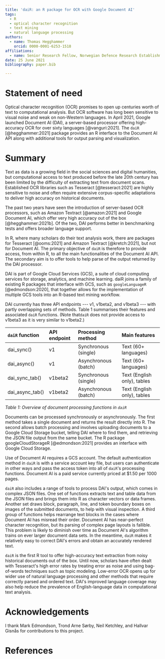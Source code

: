 ```yaml
---
title: 'daiR: an R package for OCR with Google Document AI'
tags:
  - R
  - optical character recognition
  - text mining
  - natural language processing
authors:
  - name: Thomas Hegghammer
    orcid: 0000-0001-6253-1518
affiliations:
  - name: Senior Research Fellow, Norwegian Defence Research Establishment
date: 25 June 2021
bibliography: paper.bib

---
```


# Statement of need

Optical character recognition (OCR) promises to open up centuries worth of
text to computational analysis. But OCR software has long been sensitive to
visual noise and weak on non-Western languages. In April 2021, Google launched
Document AI (DAI), a server-based processor offering high-accuracy OCR for
over sixty languages [@vanguri:2021]. The `daiR` [@hegghammer:2021] package
provides an R interface to the Document AI API along with additional tools for
output parsing and visualization.

# Summary

Text as data is a growing field in the social sciences and digital humanities,
but computational access to text produced before the late 20th century has been 
limited by the difficulty of extracting text from document scans. Established 
OCR libraries such as Tesseract [@tesseract:2021] are highly sensitive to noise 
and often require extensive corpus-specific adaptations to deliver high 
accuracy on historical documents.

The past two years have seen the introduction of server-based OCR processors,
such as Amazon Textract [@amazon:2021] and Google Document AI, which offer
very high accuracy out of the box [@hegghammer:2021b]. Of the two, DAI performs
better in benchmarking tests and offers broader language support. 

In R, where many scholars do their text analysis work, there are packages
for Tesseract [@ooms:2021] and Amazon Textract [@kretch:2021], but not for
Document AI. The primary objective of `daiR` is therefore to provide access,
from within R, to all the main functionalities of the Document AI API. The
secondary aim is to offer tools to help parse of the output returned by
the DAI processor.

DAI is part of Google Cloud Services (GCS), a suite of cloud computing
services for storage, analytics, and machine learning. daiR joins a family
of existing R packages that interface with GCS, such as `googleLanguageR`
[@edmondson:2020], that together allows for the implementation of multiple
GCS tools into an R-based text mining workflow.

DAI currently has three API endpoints --- v1, v1beta2, and v1beta3 --- with
partly overlapping sets of methods. Table 1 summarises their features and
associated `daiR` functions. (Note that`daiR` does not provide access to
v1beta3 as it is very similar to v1beta2.)

| `daiR` function | API endpoint | Processing method | Main features |
| :--- | :--- | :--- | :--- |
| dai_sync() | v1 | Synchronous (single) | Text (60+ languages) |
| dai_async() | v1 | Asynchronous (batch) | Text (60+ languages) |
| dai_sync_tab() | v1beta2 | Synchronous (single) | Text (English only), tables |
| dai_async_tab() | v1beta2 | Asynchronous (batch) | Text (English only), tables |

*Table 1: Overview of document processing functions in `daiR`*

Documents can be processed synchronously or asynchronously. The first method
takes a single document and returns the result directly into R. The second
allows batch processing and involves uploading documents to a Google Cloud
Storage bucket, telling DAI where to find them, and retrieving the JSON file
output from the same bucket. The R package googleCloudStorageR
[@edmondson:2021] provides an interface with Google Cloud Storage.

Use of Document AI requires a GCS account. The default authentication method
in `daiR` is with a service account key file, but users can authenticate in
other ways and pass the access token into all of `daiR`'s processing
functions. Document AI is a paid service currently priced at $1.50 per 1000
pages.

`daiR` also includes a range of tools to process DAI's output, which comes
in complex JSON files. One set of functions extracts text and table data from
the JSON files and brings them into R as character vectors or data frames.
Another set draws block, paragraph, line, and token boundary boxes on images of
the submitted documents, to help with visual inspection. A third group of
functions helps rearrange text blocks in the cases where Document AI has
misread their order. Document AI has near-perfect character recognition, but
its parsing of complex page layouts is fallible. This problem is likely to
diminish over time as Document AI's algorithm trains on ever larger document
data sets. In the meantime, `daiR` makes it relatively easy to correct DAI's
errors and obtain an accurately rendered text.

`daiR` is the first R tool to offer high-accuracy text extraction from noisy 
historical documents out of the box. Until now, scholars have often dealt with 
Tesseract's high error rates by treating error as noise and using bag-of-words
techniques such as topic modeling. Low-error OCR opens up for wider use of 
natural language processing and other methods that require correctly parsed 
and ordered text. DAI's improved language coverage may also help reduce the 
prevalence of English-language data in computational text analysis.

# Acknowledgements
I thank Mark Edmondson, Trond Arne Sørby, Neil Ketchley, and Hallvar
Gisnås for contributions to this project.

# References
